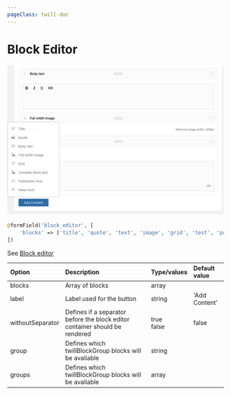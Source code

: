 ```yaml
---
pageClass: twill-doc
---
```


# Block Editor

![screenshot](../.vuepress/public/_media/blockeditor.png)

```php
@formField('block_editor', [
    'blocks' => ['title', 'quote', 'text', 'image', 'grid', 'test', 'publications', 'news']
])
```

See [Block editor](/block-editor/)

| Option           | Description                                                  | Type/values    | Default value |
| :--------------- | :----------------------------------------------------------- | :------------- | :------------ |
| blocks           | Array of blocks                                              | array          |               |
| label            | Label used for the button                                    | string         | 'Add Content' |
| withoutSeparator | Defines if a separator before the block editor container should be rendered | true<br/>false | false         |
| group            | Defines which twillBlockGroup blocks will be avaliable       | string         |               |
| groups           | Defines which twillBlockGroup blocks will be avaliable       | array          |               |
